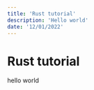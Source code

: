 ```yaml
---
title: 'Rust tutorial'
description: 'Hello world'
date: '12/01/2022'
---
```

# Rust tutorial

hello world
